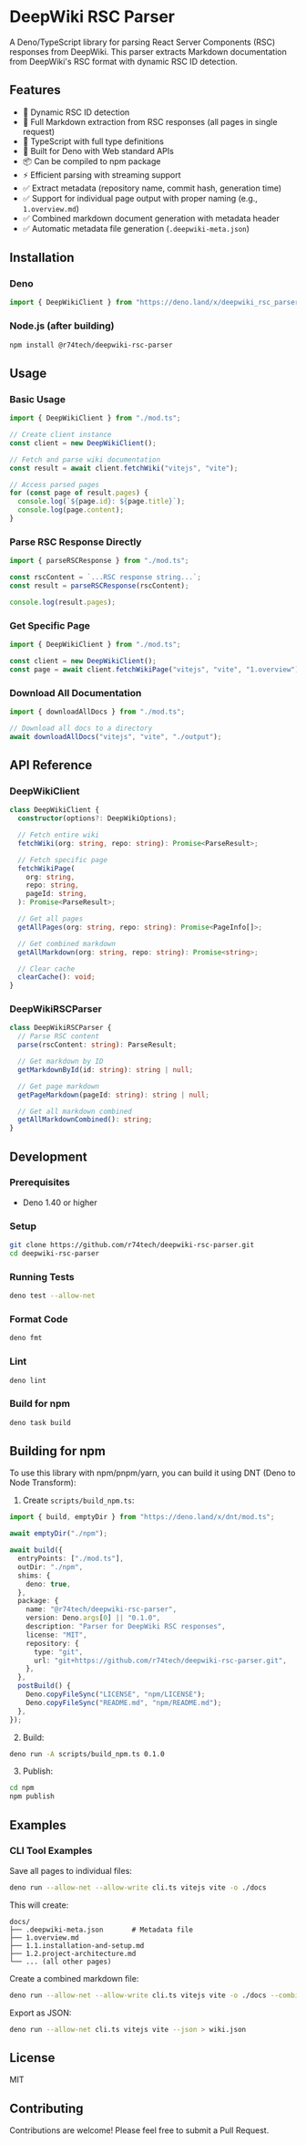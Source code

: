 # DeepWiki RSC Parser

A Deno/TypeScript library for parsing React Server Components (RSC) responses
from DeepWiki. This parser extracts Markdown documentation from DeepWiki's RSC
format with dynamic RSC ID detection.

## Features

- 🚀 Dynamic RSC ID detection
- 📄 Full Markdown extraction from RSC responses (all pages in single request)
- 🔧 TypeScript with full type definitions
- 🦕 Built for Deno with Web standard APIs
- 📦 Can be compiled to npm package
- ⚡ Efficient parsing with streaming support
- ✅ Extract metadata (repository name, commit hash, generation time)
- ✅ Support for individual page output with proper naming (e.g.,
  `1.overview.md`)
- ✅ Combined markdown document generation with metadata header
- ✅ Automatic metadata file generation (`.deepwiki-meta.json`)

## Installation

### Deno

```typescript
import { DeepWikiClient } from "https://deno.land/x/deepwiki_rsc_parser/mod.ts";
```

### Node.js (after building)

```bash
npm install @r74tech/deepwiki-rsc-parser
```

## Usage

### Basic Usage

```typescript
import { DeepWikiClient } from "./mod.ts";

// Create client instance
const client = new DeepWikiClient();

// Fetch and parse wiki documentation
const result = await client.fetchWiki("vitejs", "vite");

// Access parsed pages
for (const page of result.pages) {
  console.log(`${page.id}: ${page.title}`);
  console.log(page.content);
}
```

### Parse RSC Response Directly

```typescript
import { parseRSCResponse } from "./mod.ts";

const rscContent = `...RSC response string...`;
const result = parseRSCResponse(rscContent);

console.log(result.pages);
```

### Get Specific Page

```typescript
import { DeepWikiClient } from "./mod.ts";

const client = new DeepWikiClient();
const page = await client.fetchWikiPage("vitejs", "vite", "1.overview");
```

### Download All Documentation

```typescript
import { downloadAllDocs } from "./mod.ts";

// Download all docs to a directory
await downloadAllDocs("vitejs", "vite", "./output");
```

## API Reference

### DeepWikiClient

```typescript
class DeepWikiClient {
  constructor(options?: DeepWikiOptions);

  // Fetch entire wiki
  fetchWiki(org: string, repo: string): Promise<ParseResult>;

  // Fetch specific page
  fetchWikiPage(
    org: string,
    repo: string,
    pageId: string,
  ): Promise<ParseResult>;

  // Get all pages
  getAllPages(org: string, repo: string): Promise<PageInfo[]>;

  // Get combined markdown
  getAllMarkdown(org: string, repo: string): Promise<string>;

  // Clear cache
  clearCache(): void;
}
```

### DeepWikiRSCParser

```typescript
class DeepWikiRSCParser {
  // Parse RSC content
  parse(rscContent: string): ParseResult;

  // Get markdown by ID
  getMarkdownById(id: string): string | null;

  // Get page markdown
  getPageMarkdown(pageId: string): string | null;

  // Get all markdown combined
  getAllMarkdownCombined(): string;
}
```

## Development

### Prerequisites

- Deno 1.40 or higher

### Setup

```bash
git clone https://github.com/r74tech/deepwiki-rsc-parser.git
cd deepwiki-rsc-parser
```

### Running Tests

```bash
deno test --allow-net
```

### Format Code

```bash
deno fmt
```

### Lint

```bash
deno lint
```

### Build for npm

```bash
deno task build
```

## Building for npm

To use this library with npm/pnpm/yarn, you can build it using DNT (Deno to Node
Transform):

1. Create `scripts/build_npm.ts`:

```typescript
import { build, emptyDir } from "https://deno.land/x/dnt/mod.ts";

await emptyDir("./npm");

await build({
  entryPoints: ["./mod.ts"],
  outDir: "./npm",
  shims: {
    deno: true,
  },
  package: {
    name: "@r74tech/deepwiki-rsc-parser",
    version: Deno.args[0] || "0.1.0",
    description: "Parser for DeepWiki RSC responses",
    license: "MIT",
    repository: {
      type: "git",
      url: "git+https://github.com/r74tech/deepwiki-rsc-parser.git",
    },
  },
  postBuild() {
    Deno.copyFileSync("LICENSE", "npm/LICENSE");
    Deno.copyFileSync("README.md", "npm/README.md");
  },
});
```

2. Build:

```bash
deno run -A scripts/build_npm.ts 0.1.0
```

3. Publish:

```bash
cd npm
npm publish
```

## Examples

### CLI Tool Examples

Save all pages to individual files:

```bash
deno run --allow-net --allow-write cli.ts vitejs vite -o ./docs
```

This will create:

```
docs/
├── .deepwiki-meta.json       # Metadata file
├── 1.overview.md
├── 1.1.installation-and-setup.md
├── 1.2.project-architecture.md
└── ... (all other pages)
```

Create a combined markdown file:

```bash
deno run --allow-net --allow-write cli.ts vitejs vite -o ./docs --combined
```

Export as JSON:

```bash
deno run --allow-net cli.ts vitejs vite --json > wiki.json
```

## License

MIT

## Contributing

Contributions are welcome! Please feel free to submit a Pull Request.

